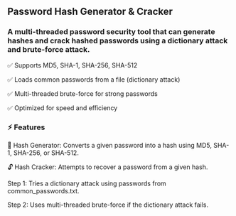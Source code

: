 ## Password Hash Generator & Cracker
### A multi-threaded password security tool that can generate hashes and crack hashed passwords using a dictionary attack and brute-force attack.

 ✅ Supports MD5, SHA-1, SHA-256, SHA-512

 ✅ Loads common passwords from a file (dictionary attack)

 ✅ Multi-threaded brute-force for strong passwords

 ✅ Optimized for speed and efficiency

### ⚡ Features

🔑 Hash Generator: Converts a given password into a hash using MD5, SHA-1, SHA-256, or SHA-512.

🔓 Hash Cracker: Attempts to recover a password from a given hash.

Step 1: Tries a dictionary attack using passwords from common_passwords.txt.

Step 2: Uses multi-threaded brute-force if the dictionary attack fails.
